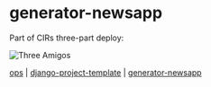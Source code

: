 # generator-newsapp

Part of CIRs three-part deploy:

![Three Amigos](http://collider.com/wp-content/uploads/three-amigos-blu-ray-slice.jpg)

[ops](https://github.com/BayCitizen/ops) | [django-project-template](https://github.com/cirlabs/django-project-template) | [generator-newsapp](https://github.com/cirlabs/generator-newsapp/)

